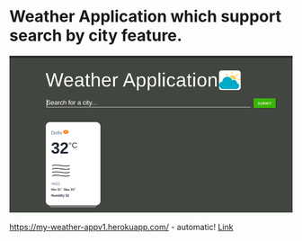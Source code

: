 # Weather Application which support search by city feature.

![Sample Pic](/images/Readme.png)

https://my-weather-appv1.herokuapp.com/ - automatic!
[Link](https://my-weather-appv1.herokuapp.com/)
